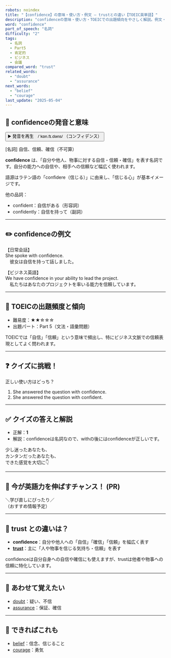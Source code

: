 ```yaml
---
robots: noindex
title: "【confidence】の意味・使い方・例文 ― trustとの違い【TOEIC英単語】"
description: "confidenceの意味・使い方・TOEICでの出題傾向をやさしく解説。例文・クイズ付きでtrustとの違いもわかりやすく学べます。"
word: "confidence"
part_of_speech: "名詞"
difficulty: "2"
tags:
  - 名詞
  - Part5
  - 肯定的
  - ビジネス
  - 会議
compared_word: "trust"
related_words:
  - "doubt"
  - "assurance"
next_words:
  - "belief"
  - "courage"
last_update: "2025-05-04"
---
```


## 🔰 confidenceの発音と意味

<button class="play-audio" onclick="playTTS('confidence')">
  <span class="play-audio-main">
    ▶️ 発音を再生　/ˈkɒn.fɪ.dəns/
  </span>
  <span class="play-audio-sub">
    （コンフィデンス）
  </span>
</button>

[名詞] 自信、信頼、確信（不可算）

**confidence** は、「自分や他人、物事に対する自信・信頼・確信」を表す名詞です。自分の能力への自信や、相手への信頼など幅広く使われます。

語源はラテン語の「confidere（信じる）」に由来し、「信じる心」が基本イメージです。

他の品詞：  
- confident：自信がある（形容詞）
- confidently：自信を持って（副詞）

---

## ✏️ confidenceの例文

【日常会話】  
She spoke with confidence.  
　彼女は自信を持って話しました。

【ビジネス英語】  
We have confidence in your ability to lead the project.  
　私たちはあなたのプロジェクトを率いる能力を信頼しています。

---

## 🎯 TOEICの出題頻度と傾向

- 難易度：★★☆☆☆
- 出題パート：Part 5（文法・語彙問題）

TOEICでは「自信」「信頼」という意味で頻出し、特にビジネス文脈での信頼表現としてよく問われます。

---

## ❓ クイズに挑戦！

正しい使い方はどっち？

1. She answered the question with confidence.  
2. She answered the question with confident.

---

## ✅ クイズの答えと解説

- 正解：**1**
- 解説：confidenceは名詞なので、withの後にはconfidenceが正しいです。

少し迷ったあなたも、  
カンタンだったあなたも、  
できた感覚を大切に👇️

---

## 🚀 今が英語力を伸ばすチャンス！ (PR)

<div class="info-center">
＼学び直しにぴったり／<br>  
（おすすめ情報予定）
</div>

---

## 🤔  trust との違いは？

- **confidence**：自分や他人への「自信」「確信」「信頼」を幅広く表す
- **[trust](/word/trust/)**：主に「人や物事を信じる気持ち・信頼」を表す

confidenceは自分自身への自信や確信にも使えますが、trustは他者や物事への信頼に特化しています。

---

## 🧩 あわせて覚えたい

- [doubt](/word/doubt/)：疑い、不信
- [assurance](/word/assurance/)：保証、確信

---

## 📖 できればこれも

- [belief](/word/belief/)：信念、信じること
- [courage](/word/courage/)：勇気

<!-- cvid: aid13_bid41 -->
